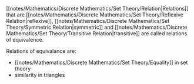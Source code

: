 [[notes/Mathematics/Discrete Mathematics/Set Theory/Relation|Relations]] that are [[notes/Mathematics/Discrete Mathematics/Set Theory/Reflexive Relation|reflexive]], [[notes/Mathematics/Discrete Mathematics/Set Theory/Symmetric Relation|symmetric]] and [[notes/Mathematics/Discrete Mathematics/Set Theory/Transitive Relation|transitive]] are called relations of equivalence.

Relations of equivalance are:
- [[notes/Mathematics/Discrete Mathematics/Set Theory/Equality]] in set theory
- similarity in triangles